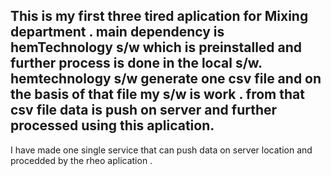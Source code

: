 This is my first three tired aplication for Mixing department .
main dependency is hemTechnology s/w which is preinstalled and further process is done in the local s/w.
hemtechnology s/w generate one csv file and on the basis of that file my s/w is work .
from that csv file data is push on server and further processed using this aplication.
-----------------------------------------------------------------------------------------
I have made one single service that can push data on server location and procedded by the 
rheo aplication .
